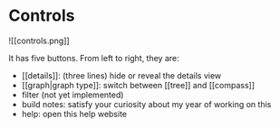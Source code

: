 # Controls

![[controls.png]]  

It has five buttons. From left to right, they are:
- [[details]]: (three lines) hide or reveal the details view
- [[graph|graph type]]: switch between [[tree]] and [[compass]]
- filter (not yet implemented)
- build notes: satisfy your curiosity about my year of working on this
- help: open this help website
